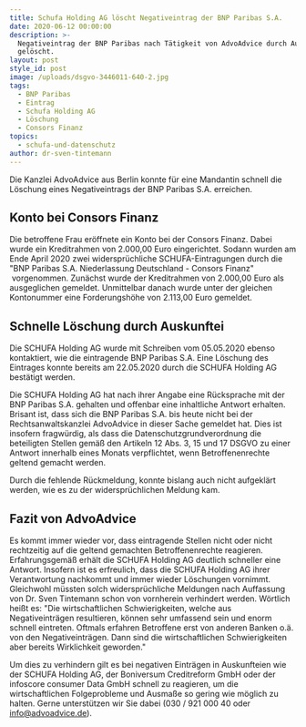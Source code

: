 ```yaml
---
title: Schufa Holding AG löscht Negativeintrag der BNP Paribas S.A.
date: 2020-06-12 00:00:00
description: >-
  Negativeintrag der BNP Paribas nach Tätigkeit von AdvoAdvice durch Auskunftei
  gelöscht.
layout: post
style_id: post
image: /uploads/dsgvo-3446011-640-2.jpg
tags:
  - BNP Paribas
  - Eintrag
  - Schufa Holding AG
  - Löschung
  - Consors Finanz
topics:
  - schufa-und-datenschutz
author: dr-sven-tintemann
---
```


Die Kanzlei AdvoAdvice aus Berlin konnte für eine Mandantin schnell die Löschung eines Negativeintrags der BNP Paribas S.A. erreichen.

## Konto bei Consors Finanz

Die betroffene Frau eröffnete ein Konto bei der Consors Finanz. Dabei wurde ein Kreditrahmen von 2.000,00 Euro eingerichtet. Sodann wurden am Ende April 2020 zwei widersprüchliche SCHUFA-Eintragungen durch die "BNP Paribas S.A. Niederlassung Deutschland - Consors Finanz" &nbsp;vorgenommen. Zunächst wurde der Kreditrahmen von 2.000,00 Euro als ausgeglichen gemeldet. Unmittelbar danach wurde unter der gleichen Kontonummer eine Forderungshöhe von 2.113,00 Euro gemeldet.&nbsp;

## Schnelle Löschung durch Auskunftei

Die SCHUFA Holding AG wurde mit Schreiben vom 05.05.2020 ebenso kontaktiert, wie die eintragende BNP Paribas S.A. Eine Löschung des Eintrages konnte bereits am 22.05.2020 durch die SCHUFA Holding AG bestätigt werden.

Die SCHUFA Holding AG hat nach ihrer Angabe eine Rücksprache mit der BNP Paribas S.A. gehalten und offenbar eine inhaltliche Antwort erhalten. Brisant ist, dass sich die BNP Paribas S.A. bis heute nicht bei der Rechtsanwaltskanzlei AdvoAdvice in dieser Sache gemeldet hat. Dies ist insofern fragwürdig, als dass die Datenschutzgrundverordnung die beteiligten Stellen gemä&szlig; den Artikeln 12 Abs. 3, 15 und 17 DSGVO zu einer Antwort innerhalb eines Monats verpflichtet, wenn Betroffenenrechte geltend gemacht werden.&nbsp;

Durch die fehlende Rückmeldung, konnte bislang auch nicht aufgeklärt werden, wie es zu der widersprüchlichen Meldung kam.&nbsp;

## Fazit von AdvoAdvice

Es kommt immer wieder vor, dass eintragende Stellen nicht oder nicht rechtzeitig auf die geltend gemachten Betroffenenrechte reagieren. Erfahrungsgemä&szlig; erhält die SCHUFA Holding AG deutlich schneller eine Antwort. Insofern ist es erfreulich, dass die SCHUFA Holding AG ihrer Verantwortung nachkommt und immer wieder Löschungen vornimmt. Gleichwohl müssten solch widersprüchliche Meldungen nach Auffassung von Dr. Sven Tintemann schon von vornherein verhindert werden. Wörtlich hei&szlig;t es: "Die wirtschaftlichen Schwierigkeiten, welche aus Negativeinträgen resultieren, können sehr umfassend sein und enorm schnell eintreten. Oftmals erfahren Betroffene erst von anderen Banken o.ä. von den Negativeinträgen. Dann sind die wirtschaftlichen Schwierigkeiten aber bereits Wirklichkeit geworden."

Um dies zu verhindern gilt es bei negativen Einträgen in Auskunfteien wie der SCHUFA Holding AG, der Boniversum Creditreform GmbH oder der infoscore consumer Data GmbH schnell zu reagieren, um die wirtschaftlichen Folgeprobleme und Ausma&szlig;e so gering wie möglich zu halten. Gerne unterstützen wir Sie dabei (030 / 921 000 40 oder info@advoadvice.de).